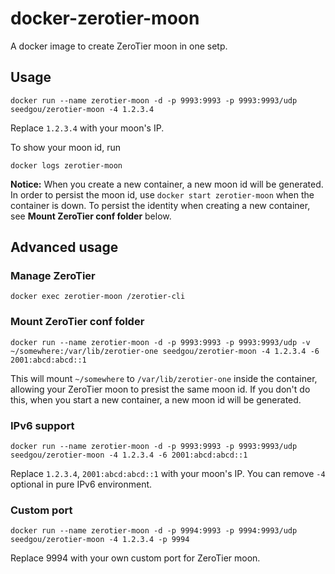# docker-zerotier-moon
A docker image to create ZeroTier moon in one setp.

## Usage

```
docker run --name zerotier-moon -d -p 9993:9993 -p 9993:9993/udp seedgou/zerotier-moon -4 1.2.3.4
```
 
Replace `1.2.3.4` with your moon's IP.

To show your moon id, run

```
docker logs zerotier-moon
```

**Notice:**
When you create a new container, a new moon id will be generated. In order to persist the moon id, use `docker start zerotier-moon` when the container is down. To persist the identity when creating a new container, see **Mount ZeroTier conf folder** below.

## Advanced usage

### Manage ZeroTier

```
docker exec zerotier-moon /zerotier-cli
```

### Mount ZeroTier conf folder

```
docker run --name zerotier-moon -d -p 9993:9993 -p 9993:9993/udp -v ~/somewhere:/var/lib/zerotier-one seedgou/zerotier-moon -4 1.2.3.4 -6 2001:abcd:abcd::1
```

This will mount `~/somewhere` to `/var/lib/zerotier-one` inside the container, allowing your ZeroTier moon to presist the same moon id.  If you don't do this, when you start a new container, a new moon id will be generated.

### IPv6 support

```
docker run --name zerotier-moon -d -p 9993:9993 -p 9993:9993/udp seedgou/zerotier-moon -4 1.2.3.4 -6 2001:abcd:abcd::1
```

Replace `1.2.3.4`, `2001:abcd:abcd::1` with your moon's IP. You can remove `-4` optional in pure IPv6 environment.

### Custom port

```
docker run --name zerotier-moon -d -p 9994:9993 -p 9994:9993/udp seedgou/zerotier-moon -4 1.2.3.4 -p 9994
```

Replace 9994 with your own custom port for ZeroTier moon.

